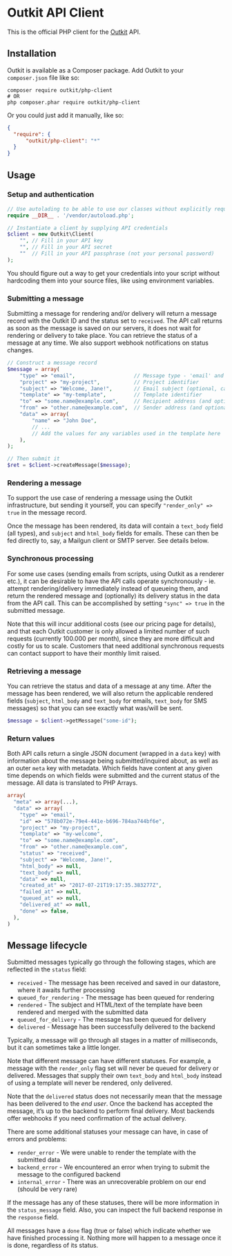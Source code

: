 # Outkit API Client
This is the official PHP client for the [Outkit](https://outkit.io/) API.

## Installation
Outkit is available as a Composer package. Add Outkit to your `composer.json` file like so:

```
composer require outkit/php-client
# OR
php composer.phar require outkit/php-client
```

Or you could just add it manually, like so:
```json
{
  "require": {
      "outkit/php-client": "*"
  }
}
```

## Usage

### Setup and authentication
```php
// Use autolading to be able to use our classes without explicitly requiring them
require __DIR__ . '/vendor/autoload.php';

// Instantiate a client by supplying API credentials
$client = new Outkit\Client(
    "", // Fill in your API key
    "", // Fill in your API secret
    ""  // Fill in your API passphrase (not your personal password)
);
```

You should figure out a way to get your credentials into your script without hardcoding 
them into your source files, like using environment variables.

### Submitting a message
Submitting a message for rendering and/or delivery will return a message record with the Outkit ID and the status set to `received`. 
The API call returns as soon as the message is saved on our servers, it does not wait for rendering or delivery to take place. You 
can retrieve the status of a message at any time. We also support webhook notifications on status changes.

```php
// Construct a message record
$message = array(
    "type" => "email",                   // Message type - 'email' and 'sms' currently supported
    "project" => "my-project",           // Project identifier
    "subject" => "Welcome, Jane!",       // Email subject (optional, can also be set in the template or omitted for SMS messages)
    "template" => "my-template",         // Template identifier
    "to" => "some.name@example.com",     // Recipient address (and optional name)
    "from" => "other.name@example.com",  // Sender address (and optional name)
    "data" => array(
        "name" => "John Doe",
        // ...
        // Add the values for any variables used in the template here
    ),
);

// Then submit it
$ret = $client->createMessage($message);

```

### Rendering a message
To support the use case of rendering a message using the Outkit infrastructure, but sending it yourself, you can specify
`"render_only" => true` in the message record.

Once the message has been rendered, its data will contain a `text_body` field (all types), and `subject` and `html_body` 
fields for emails. These can then be fed directly to, say, a Mailgun client or SMTP server. See details below.

### Synchronous processing
For some use cases (sending emails from scripts, using Outkit as a renderer etc.), it can be desirable to have the
API calls operate synchronously - ie. attempt rendering/delivery immediately instead of queueing them, and return the 
rendered message and (optionally) its delivery status in the data from the API call. This can be accomplished by setting 
`"sync" => true` in the submitted message. 

Note that this will incur additional costs (see our pricing page for details), and that each Outkit customer is only allowed 
a limited number of such requests (currently 100.000 per month), since they are more difficult and costly for us to scale.
Customers that need additional synchronous requests can contact support to have their monthly limit raised.


### Retrieving a message
You can retrieve the status and data of a message at any time. After the message has been rendered, we will also return the 
applicable rendered fields (`subject`, `html_body` and `text_body` for emails, `text_body` for SMS messages) so that you 
can see exactly what was/will be sent.

```php
$message = $client->getMessage("some-id");
```

### Return values
Both API calls return a single JSON document (wrapped in a `data` key) with information about the message 
being submitted/inquired about, as well as an outer `meta` key with metadata. Which fields have content at 
any given time depends on which fields were submitted and the current status of the message. All data is
translated to PHP Arrays.

```php
array(
  "meta" => array(...),
  "data" => array(
    "type" => "email",
    "id" => "578b072e-79e4-441e-b696-784aa744bf6e",
    "project" => "my-project",
    "template" => "my-welcome",
    "to" => "some.name@example.com",
    "from" => "other.name@example.com",
    "status" => "received",
    "subject" => "Welcome, Jane!",
    "html_body" => null,
    "text_body" => null,
    "data" => null,
    "created_at" => "2017-07-21T19:17:35.383277Z",
    "failed_at" => null,
    "queued_at" => null,
    "delivered_at" => null,
    "done" => false,
  ),
)
```

## Message lifecycle

Submitted messages typically go through the following stages, which are reflected in the `status` field:

* `received` - The message has been received and saved in our datastore, where it awaits further processing
* `queued_for_rendering` - The message has been queued for rendering
* `rendered` - The subject and HTML/text of the template have been rendered and merged with the submitted data
* `queued_for_delivery` - The message has been queued for delivery
* `delivered` - Message has been successfully delivered to the backend

Typically, a message will go through all stages in a matter of milliseconds, but it can sometimes take a little longer. 

Note that different message can have different statuses. For example, a message with the `render_only` flag set will
never be queued for delivery or delivered. Messages that supply their own `text_body` and `html_body` instead of
using a template will never be rendered, only delivered.

Note that the `delivered` status does not necessarily mean that the message has been delivered to the *end user*. Once the
backend has accepted the message, it’s up to the backend to perform final delivery. Most backends offer webhooks if you 
need confirmation of the actual delivery. 

There are some additional statuses your message can have, in case of errors and problems:

* `render_error` - We were unable to render the template with the submitted data
* `backend_error` - We encountered an error when trying to submit the message to the configured backend
* `internal_error` - There was an unrecoverable problem on our end (should be very rare)

If the message has any of these statuses, there will be more information in the `status_message` field. Also, you
can inspect the full backend response in the `response` field.

All messages have a `done` flag (true or false) which indicate whether we have finished processing it. Nothing more
will happen to a message once it is done, regardless of its status.
